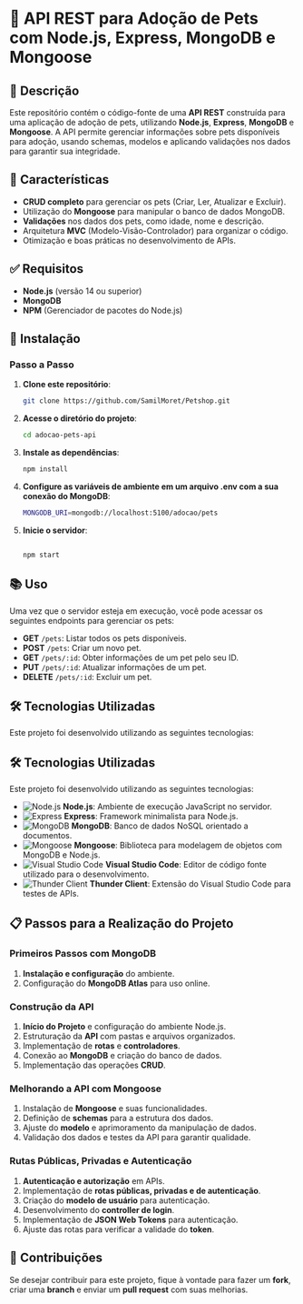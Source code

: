 # 🐾 API REST para Adoção de Pets com Node.js, Express, MongoDB e Mongoose

## 📄 Descrição
Este repositório contém o código-fonte de uma **API REST** construída para uma aplicação de adoção de pets, utilizando **Node.js**, **Express**, **MongoDB** e **Mongoose**. A API permite gerenciar informações sobre pets disponíveis para adoção, usando schemas, modelos e aplicando validações nos dados para garantir sua integridade.

## 🌟 Características
- **CRUD completo** para gerenciar os pets (Criar, Ler, Atualizar e Excluir).
- Utilização do **Mongoose** para manipular o banco de dados MongoDB.
- **Validações** nos dados dos pets, como idade, nome e descrição.
- Arquitetura **MVC** (Modelo-Visão-Controlador) para organizar o código.
- Otimização e boas práticas no desenvolvimento de APIs.

## ✅ Requisitos
- **Node.js** (versão 14 ou superior)
- **MongoDB**
- **NPM** (Gerenciador de pacotes do Node.js)

## 🚀 Instalação

### Passo a Passo

1. **Clone este repositório**:
   
   ```bash
   git clone https://github.com/SamilMoret/Petshop.git
   ```

2. **Acesse o diretório do projeto**:
   
   ```bash
   cd adocao-pets-api
   ```
   
3. **Instale as dependências**:

   ```bash
   npm install
   ```
   
5. **Configure as variáveis de ambiente em um arquivo .env com a sua conexão do MongoDB**:
   
   ```bash
   MONGODB_URI=mongodb://localhost:5100/adocao/pets
   ```
   
6. **Inicie o servidor**:

   ```bash

   npm start

   ```

## 📚 Uso

Uma vez que o servidor esteja em execução, você pode acessar os seguintes endpoints para gerenciar os pets:

- **GET** `/pets`: Listar todos os pets disponíveis.
- **POST** `/pets`: Criar um novo pet.
- **GET** `/pets/:id`: Obter informações de um pet pelo seu ID.
- **PUT** `/pets/:id`: Atualizar informações de um pet.
- **DELETE** `/pets/:id`: Excluir um pet.

## 🛠️ Tecnologias Utilizadas

Este projeto foi desenvolvido utilizando as seguintes tecnologias:

## 🛠️ Tecnologias Utilizadas

Este projeto foi desenvolvido utilizando as seguintes tecnologias:

- ![Node.js](https://img.shields.io/badge/Node.js-339933?style=for-the-badge&logo=node.js&logoColor=white)  **Node.js**: Ambiente de execução JavaScript no servidor.
- ![Express](https://img.shields.io/badge/Express-000000?style=for-the-badge&logo=express&logoColor=white)  **Express**: Framework minimalista para Node.js.
- ![MongoDB](https://img.shields.io/badge/MongoDB-47A248?style=for-the-badge&logo=mongodb&logoColor=white)  **MongoDB**: Banco de dados NoSQL orientado a documentos.
- ![Mongoose](https://img.shields.io/badge/Mongoose-800000?style=for-the-badge&logo=mongoose&logoColor=white)  **Mongoose**: Biblioteca para modelagem de objetos com MongoDB e Node.js.
- ![Visual Studio Code](https://img.shields.io/badge/Visual%20Studio%20Code-007ACC?style=for-the-badge&logo=visual-studio-code&logoColor=white)  **Visual Studio Code**: Editor de código fonte utilizado para o desenvolvimento.
- ![Thunder Client](https://img.shields.io/badge/Thunder%20Client-FDC830?style=for-the-badge&logo=thunder-client&logoColor=white)  **Thunder Client**: Extensão do Visual Studio Code para testes de APIs.

## 📋 Passos para a Realização do Projeto

### Primeiros Passos com MongoDB
1. **Instalação e configuração** do ambiente.
2. Configuração do **MongoDB Atlas** para uso online.

### Construção da API
1. **Início do Projeto** e configuração do ambiente Node.js.
2. Estruturação da **API** com pastas e arquivos organizados.
3. Implementação de **rotas** e **controladores**.
4. Conexão ao **MongoDB** e criação do banco de dados.
5. Implementação das operações **CRUD**.

### Melhorando a API com Mongoose
1. Instalação de **Mongoose** e suas funcionalidades.
2. Definição de **schemas** para a estrutura dos dados.
3. Ajuste do **modelo** e aprimoramento da manipulação de dados.
4. Validação dos dados e testes da API para garantir qualidade.

### Rutas Públicas, Privadas e Autenticação
1. **Autenticação e autorização** em APIs.
2. Implementação de **rotas públicas, privadas e de autenticação**.
3. Criação do **modelo de usuário** para autenticação.
4. Desenvolvimento do **controller de login**.
5. Implementação de **JSON Web Tokens** para autenticação.
6. Ajuste das rotas para verificar a validade do **token**.

## 🤝 Contribuições

Se desejar contribuir para este projeto, fique à vontade para fazer um **fork**, criar uma **branch** e enviar um **pull request** com suas melhorias.


   


